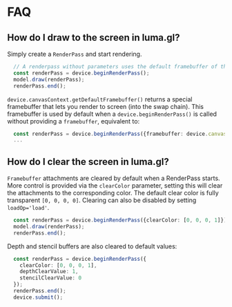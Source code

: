 # FAQ


## How do I draw to the screen in luma.gl?

Simply create a `RenderPass` and start rendering.

```typescript
  // A renderpass without parameters uses the default framebuffer of the device's default CanvasContext 
  const renderPass = device.beginRenderPass();
  model.draw(renderPass);
  renderPass.end();
```

`device.canvasContext.getDefaultFramebuffer()` returns a special framebuffer that lets you render to screen (into the swap chain). This framebuffer is used by default when a `device.beginRenderPass()` is called without providing a `framebuffer`, equivalent to: 

```typescript
  const renderPass = device.beginRenderPass({framebuffer: device.canvasContext.getDefaultFramebuffer()});
  ...
```

## How do I clear the screen in luma.gl?

`Framebuffer` attachments are cleared by default when a RenderPass starts. More control is provided via the `clearColor` parameter, setting this will clear the attachments to the corresponding color. The default clear color is fully transparent `[0, 0, 0, 0]`. Clearing can also be disabled by setting `loadOp='load'`.

```typescript
  const renderPass = device.beginRenderPass({clearColor: [0, 0, 0, 1]});
  model.draw(renderPass);
  renderPass.end();
```

Depth and stencil buffers are also cleared to default values:

```typescript
  const renderPass = device.beginRenderPass({
    clearColor: [0, 0, 0, 1],
    depthClearValue: 1,
    stencilClearValue: 0
  });
  renderPass.end();
  device.submit();
```
